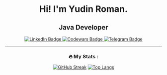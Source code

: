 
<div id="header" align="center">
<h1>
  Hi! I'm Yudin Roman.
</h1>
<h2>
  Java Developer
</h2>
</div>
<div id="badges" align="center">
  <a href="https://www.linkedin.com/in/roma-yudin/">
    <img src="https://img.shields.io/badge/LinkedIn-blue?style=for-the-badge&logo=linkedin&logoColor=white" alt="LinkedIn Badge"/>
  </a>
  <a href="https://www.codewars.com/users/Yudiol">
    <img src="https://img.shields.io/badge/Codewars-red?style=for-the-badge&logo=Codewars&logoColor=white" alt="Codewars Badge"/>
  </a>
  <a href="https://t.me/YudinRoman/">
    <img src="https://img.shields.io/badge/Telegram-blue?style=for-the-badge&logo=Telegram&logoColor=white" alt="Telegram Badge"/>
  </a>
<div>
  
---
  
### :fire: My Stats :
[![GitHub Streak](http://github-readme-streak-stats.herokuapp.com?user=Yudiol)](https://git.io/streak-stats)
[![Top Langs](https://github-readme-stats.vercel.app/api/top-langs/?username=Yudiol&layout=compact&theme=vision-friendly-dark)](https://github.com/anuraghazra/github-readme-stats)
</div>

